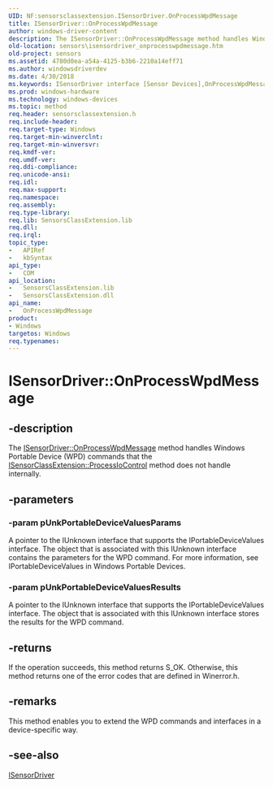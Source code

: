 ```yaml
---
UID: NF:sensorsclassextension.ISensorDriver.OnProcessWpdMessage
title: ISensorDriver::OnProcessWpdMessage
author: windows-driver-content
description: The ISensorDriver::OnProcessWpdMessage method handles Windows Portable Device (WPD) commands that the ISensorClassExtension::ProcessIoControl method does not handle internally.
old-location: sensors\isensordriver_onprocesswpdmessage.htm
old-project: sensors
ms.assetid: 4780d0ea-a54a-4125-b3b6-2210a14eff71
ms.author: windowsdriverdev
ms.date: 4/30/2018
ms.keywords: ISensorDriver interface [Sensor Devices],OnProcessWpdMessage method, ISensorDriver.OnProcessWpdMessage, ISensorDriver::OnProcessWpdMessage, OnProcessWpdMessage, OnProcessWpdMessage method [Sensor Devices], OnProcessWpdMessage method [Sensor Devices],ISensorDriver interface, sensors.isensordriver_onprocesswpdmessage, sensorsclassextension/ISensorDriver::OnProcessWpdMessage
ms.prod: windows-hardware
ms.technology: windows-devices
ms.topic: method
req.header: sensorsclassextension.h
req.include-header: 
req.target-type: Windows
req.target-min-winverclnt: 
req.target-min-winversvr: 
req.kmdf-ver: 
req.umdf-ver: 
req.ddi-compliance: 
req.unicode-ansi: 
req.idl: 
req.max-support: 
req.namespace: 
req.assembly: 
req.type-library: 
req.lib: SensorsClassExtension.lib
req.dll: 
req.irql: 
topic_type:
-	APIRef
-	kbSyntax
api_type:
-	COM
api_location:
-	SensorsClassExtension.lib
-	SensorsClassExtension.dll
api_name:
-	OnProcessWpdMessage
product:
- Windows
targetos: Windows
req.typenames: 
---
```


# ISensorDriver::OnProcessWpdMessage


## -description


The <a href="https://msdn.microsoft.com/library/windows/hardware/ff545644">ISensorDriver::OnProcessWpdMessage</a> method handles Windows Portable Device (WPD) commands that the <a href="https://msdn.microsoft.com/library/windows/hardware/ff545536">ISensorClassExtension::ProcessIoControl</a> method does not handle internally. 


## -parameters




### -param pUnkPortableDeviceValuesParams

A pointer to the IUnknown interface that supports the IPortableDeviceValues interface. The object that is associated with this IUnknown interface contains the parameters for the WPD command. For more information, see IPortableDeviceValues in Windows Portable Devices. 


### -param pUnkPortableDeviceValuesResults

A pointer to the IUnknown interface that supports the IPortableDeviceValues interface. The object that is associated with this IUnknown interface stores the results for the WPD command. 


## -returns



If the operation succeeds, this method returns S_OK. Otherwise, this method returns one of the error codes that are defined in Winerror.h.




## -remarks



This method enables you to extend the WPD commands and interfaces in a device-specific way.




## -see-also




<a href="https://msdn.microsoft.com/library/windows/hardware/ff545566">ISensorDriver</a>
 

 

